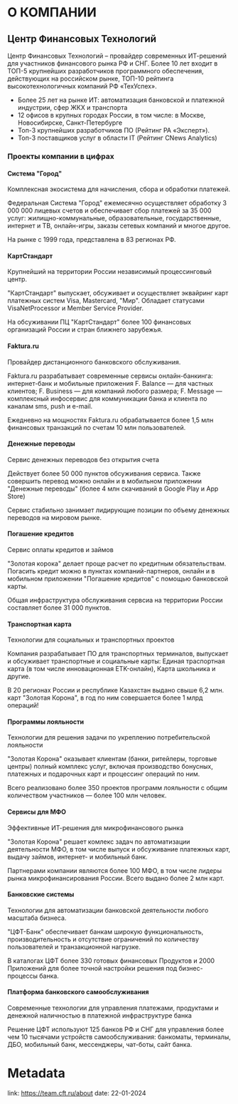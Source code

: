 # О КОМПАНИИ
## Центр Финансовых Технологий

Центр Финансовых Технологий – провайдер современных ИТ-решений для участников финансового рынка РФ и СНГ. Более 10 лет входит в ТОП-5 крупнейших разработчиков программного обеспечения, действующих на российском рынке, ТОП-10 рейтинга высокотехнологичных компаний РФ «ТехУспех».

- Более 25 лет на рынке ИТ: автоматизация банковской и платежной индустрии, сфер ЖКХ и транспорта
- 12 офисов в крупных городах России, в том числе: в Москве, Новосибирске, Санкт-Петербурге
- Топ-3 крупнейших разработчиков ПО (Рейтинг РА «Эксперт»). 
- Топ-3 поставщиков услуг в области IT (Рейтинг CNews Analytics)

### Проекты компании в цифрах

#### Система "Город"
Комплексная экосистема для начисления, сбора и обработки платежей.

Федеральная Система "Город" ежемесячно осуществляет обработку 3 000 000 лицевых счетов и обеспечивает сбор платежей за 35 000 услуг: жилищно-коммунальные, образовательные, государственные, интернет и ТВ, онлайн-игры, заказы сетевых компаний и многое другое. 

На рынке с 1999 года, представлена в 83 регионах РФ.

#### КартСтандарт

Крупнейший на территории России независимый процессинговый центр. 

"КартСтандарт" выпускает, обсуживает и осуществляет эквайринг карт платежных систем Visa, Mastercard, "Мир". Обладает статусами VisaNetProcessor и Member Service Provider.

На обсуживании ПЦ "КартСтандарт" более 100 финансовых организаций России и стран ближнего зарубежья.

#### Faktura.ru

Провайдер дистанционного банковского обслуживания.

Faktura.ru разрабатывает современные сервисы онлайн-банкинга: интернет-банк и мобильные приложения
F. Balance — для частных клиентов;
F. Business — для компаний любого размера;
F. Message — комплексный инфосервис для коммуникации банка и клиента по каналам sms, push и e-mail.

Ежедневно на мощностях Faktura.ru обрабатывается более 1,5 млн финансовых транзакций по счетам 10 млн пользователей.

#### Денежные переводы

Сервис денежных переводов без открытия счета

Действует более 50 000 пунктов обсуживания сервиса. Также совершить перевод можно онлайн и в мобильном приложении "Денежные переводы" (более 4 млн скачиваний в Google Play и App Store)

Сервис стабильно занимает лидирующие позиции по объему денежных переводов на мировом рынке.

#### Погашение кредитов

Сервис оплаты кредитов и займов

"Золотая корока" делает проще расчет по кредитным обязательствам. Погасить кредит можно в пунктах компаний-партнеров, онлайн и в мобильном приложении "Погашение кредитов" с помощью банковской карты.

Общая инфраструктура обслуживания сервсиа на территории России составляет более 31 000 пунктов.

#### Транспортная карта 

Технологии для социальных и транспортных проектов

Компания разрабатывает ПО для транспортных терминалов, выпускает и обсуживает транспортные и социальные карты: Единая траспортная карта (в том числе инновационная ETK-онлайн), Карта школьника и другие.

В 20 регионах России и республике Казахстан выдано свыше 6,2 млн. карт "Золотая Корона", в год по ним совершается более 1 млрд операций!

#### Программы лояльности 

Технологии для решения задачи по укреплению потребительской лояльности

"Золотая Корона" оказывает клиентам (банки, ритейлеры, торговые центры) полный комплекс услуг, включая производство бонусных, платежных и подарочных карт и процессинг операций по ним. 

Всего реализовано более 350 проектов программ лояльности с общим количеством участников — более 100 млн человек.

#### Сервисы для МФО 

Эффективные ИТ-решения для микрофинансового рынка

"Золотая Корона" решает комлекс задач по автоматизации деятельности МФО, в том числе выпуск и обсуживание платежных карт, выдачу займов, интернет- и мобильный банк.

Партнерами компании являются более 100 МФО, в том числе лидеры рынка микрофинансирования России. Всего выдано более 2 млн карт.

#### Банковские системы

Технологии для автоматизации банковской деятельности любого масштаба бизнеса.

"ЦФТ-Банк" обеспечивает банкам широкую функциональность, производительность и отсутствие ограничений по количеству пользователей и транзакционной нагрузке. 

В каталогах ЦФТ более 330 готовых финансовых Продуктов и 2000 Приложений для более точной настройки решения под бизнес-процессы банка.

#### Платформа банковского самообслуживания

Современные технологии для управления платежами, продуктами и денежной наличностью в платежной инфраструктуре банка

Решение ЦФТ используют 125 банков РФ и СНГ для управления более чем 10 тысячами устройств самообслуживания: банкоматы, терминалы, ДБО, мобильный банк, мессенджеры, чат-боты, сайт банка.

# Metadata
link: https://team.cft.ru/about
date: 22-01-2024